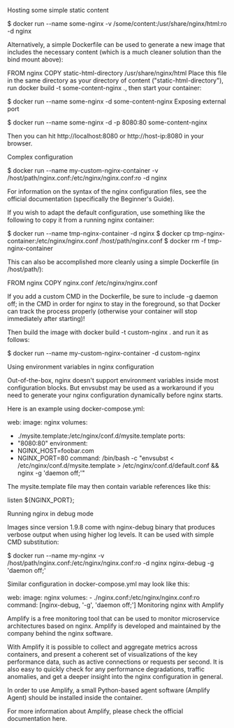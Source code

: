   
Hosting some simple static content

$ docker run --name some-nginx -v /some/content:/usr/share/nginx/html:ro -d nginx

Alternatively, a simple Dockerfile can be used to generate a new image that includes the necessary content (which is a much cleaner solution than the bind mount above):

FROM nginx
COPY static-html-directory /usr/share/nginx/html
Place this file in the same directory as your directory of content ("static-html-directory"), run docker build -t some-content-nginx ., then start your container:

$ docker run --name some-nginx -d some-content-nginx
Exposing external port


$ docker run --name some-nginx -d -p 8080:80 some-content-nginx

Then you can hit http://localhost:8080 or http://host-ip:8080 in your browser.

Complex configuration

$ docker run --name my-custom-nginx-container -v /host/path/nginx.conf:/etc/nginx/nginx.conf:ro -d nginx

For information on the syntax of the nginx configuration files, see the official documentation (specifically the Beginner's Guide).

If you wish to adapt the default configuration, use something like the following to copy it from a running nginx container:

$ docker run --name tmp-nginx-container -d nginx
$ docker cp tmp-nginx-container:/etc/nginx/nginx.conf /host/path/nginx.conf
$ docker rm -f tmp-nginx-container

This can also be accomplished more cleanly using a simple Dockerfile (in /host/path/):

FROM nginx
COPY nginx.conf /etc/nginx/nginx.conf

If you add a custom CMD in the Dockerfile, be sure to include -g daemon off; in the CMD in order for nginx to stay in the foreground, so that Docker can track the process properly (otherwise your container will stop immediately after starting)!

Then build the image with docker build -t custom-nginx . and run it as follows:

$ docker run --name my-custom-nginx-container -d custom-nginx

Using environment variables in nginx configuration

Out-of-the-box, nginx doesn't support environment variables inside most configuration blocks. But envsubst may be used as a workaround if you need to generate your nginx configuration dynamically before nginx starts.

Here is an example using docker-compose.yml:

web:
  image: nginx
  volumes:
   - ./mysite.template:/etc/nginx/conf.d/mysite.template
  ports:
   - "8080:80"
  environment:
   - NGINX_HOST=foobar.com
   - NGINX_PORT=80
  command: /bin/bash -c "envsubst < /etc/nginx/conf.d/mysite.template > /etc/nginx/conf.d/default.conf && nginx -g 'daemon off;'"
  
  
The mysite.template file may then contain variable references like this:

listen ${NGINX_PORT};

Running nginx in debug mode

Images since version 1.9.8 come with nginx-debug binary that produces verbose output when using higher log levels. It can be used with simple CMD substitution:

$ docker run --name my-nginx -v /host/path/nginx.conf:/etc/nginx/nginx.conf:ro -d nginx nginx-debug -g 'daemon off;'


Similar configuration in docker-compose.yml may look like this:

web:
  image: nginx
  volumes:
    - ./nginx.conf:/etc/nginx/nginx.conf:ro
  command: [nginx-debug, '-g', 'daemon off;']
Monitoring nginx with Amplify



Amplify is a free monitoring tool that can be used to monitor microservice architectures based on nginx. Amplify is developed and maintained by the company behind the nginx software.

With Amplify it is possible to collect and aggregate metrics across containers, and present a coherent set of visualizations of the key performance data, such as active connections or requests per second. It is also easy to quickly check for any performance degradations, traffic anomalies, and get a deeper insight into the nginx configuration in general.

In order to use Amplify, a small Python-based agent software (Amplify Agent) should be installed inside the container.

For more information about Amplify, please check the official documentation here.
